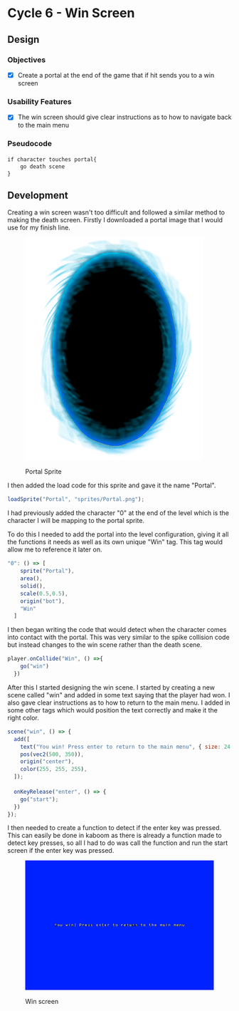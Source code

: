 # Cycle 6 - Win Screen

## Design

### Objectives

* [x] Create a portal at the end of the game that if hit sends you to a win screen

### Usability Features

* [x] The win screen should give clear instructions as to how to navigate back to the main menu

### Pseudocode

```
if character touches portal{
    go death scene
}

```

## Development

Creating a win screen wasn't too difficult and followed a similar method to making the death screen. Firstly I downloaded a portal image that I would use for my finish line.&#x20;

<figure><img src="../.gitbook/assets/image (6).png" alt=""><figcaption><p>Portal Sprite</p></figcaption></figure>

I then added the load code for this sprite and gave it the name "Portal".

```javascript
loadSprite("Portal", "sprites/Portal.png");
```

I had previously added the character "0" at the end of the level which is the character I will be mapping to the portal sprite.

To do this I needed to add the portal into the level configuration, giving it all the functions it needs as well as its own unique "Win" tag. This tag would allow me to reference it later on.

```javascript
"0": () => [
    sprite("Portal"),
    area(),
    solid(),
    scale(0.5,0.5),
    origin("bot"),
    "Win"
  ]
```

I then began writing the code that would detect when the character comes into contact with the portal. This was very similar to the spike collision code but instead changes to the win scene rather than the death scene.

```javascript
player.onCollide("Win", () =>{
    go("win")
  })
```

After this I started designing the win scene. I started by creating a new scene called "win" and added in some text saying that the player had won. I also gave clear instructions as to how to return to the main menu. I added in some other tags which would position the text correctly and make it the right color.&#x20;

```javascript
scene("win", () => {
  add([
    text("You win! Press enter to return to the main menu", { size: 24 }),
    pos(vec2(500, 350)),
    origin("center"),
    color(255, 255, 255),
  ]);

  onKeyRelease("enter", () => {
    go("start");
  })
});
```

I then needed to create a function to detect if the enter key was pressed. This can easily be done in kaboom as there is already a function made to detect key presses, so all I had to do was call the function and run the start screen if the enter key was pressed.

<figure><img src="../.gitbook/assets/image.png" alt=""><figcaption><p>Win screen</p></figcaption></figure>

